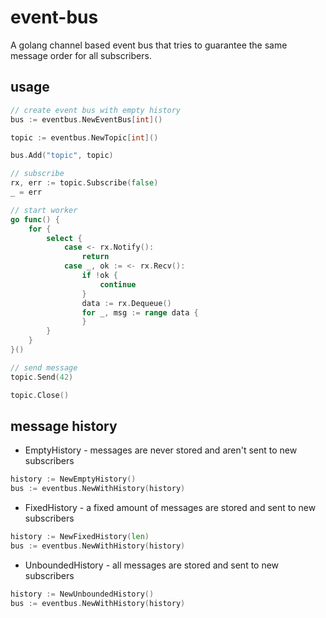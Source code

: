 # event-bus

A golang channel based event bus that tries to guarantee the same message order for all subscribers.

## usage

```go
// create event bus with empty history
bus := eventbus.NewEventBus[int]() 

topic := eventbus.NewTopic[int]()

bus.Add("topic", topic)

// subscribe
rx, err := topic.Subscribe(false)
_ = err

// start worker
go func() {
    for {
        select {
            case <- rx.Notify():
                return
            case _, ok := <- rx.Recv():
                if !ok {
                    continue
                }
                data := rx.Dequeue()
                for _, msg := range data {
                }
        }
    }
}()

// send message
topic.Send(42)

topic.Close()
```

## message history

- EmptyHistory - messages are never stored and aren't sent to new subscribers
```go
history := NewEmptyHistory()
bus := eventbus.NewWithHistory(history)
```

- FixedHistory - a fixed amount of messages are stored and sent to new subscribers
```go
history := NewFixedHistory(len)
bus := eventbus.NewWithHistory(history)
```

- UnboundedHistory - all messages are stored and sent to new subscribers
```go
history := NewUnboundedHistory()
bus := eventbus.NewWithHistory(history)
```
